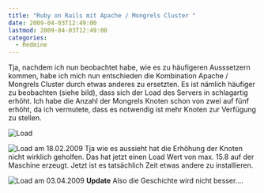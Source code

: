 ```yaml
---
title: "Ruby on Rails mit Apache / Mongrels Cluster "
date: 2009-04-03T12:49:00
lastmod: 2009-04-03T12:49:00
categories:
  - Redmine
---
```

Tja, nachdem ich nun beobachtet habe, wie es zu häufigeren Ausssetzern kommen, habe ich mich nun entschieden die Kombination Apache / Mongrels 
Cluster durch etwas anderes zu ersetzten. Es ist nämlich häufiger zu beobachten (siehe bild), dass sich der Load des Servers in schlagartig 
erhöht. Ich habe die Anzahl der Mongrels Knoten schon von zwei auf fünf erhöht, da ich vermutete, dass es notwendig ist 
mehr Knoten zur Verfügung zu stellen.

![Load](/files/load.png)

![Load am 18.02.2009](/files/load20090218.png)
Tja wie es aussieht hat die Erhöhung der Knoten nicht wirklich geholfen. Das hat jetzt einen Load Wert von max. 15.8 auf der Maschine erzeugt.
Jetzt ist es tatsächlich Zeit etwas andere zu installieren.

![Load am 03.04.2009](/files/redmine-load-20090403.png)
**Update** Also die Geschichte wird nicht besser....
